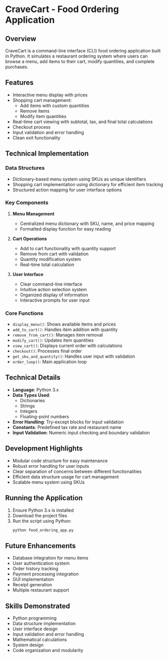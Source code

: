 # CraveCart - Food Ordering Application

## Overview
CraveCart is a command-line interface (CLI) food ordering application built in Python. It simulates a restaurant ordering system where users can browse a menu, add items to their cart, modify quantities, and complete purchases.

## Features
- Interactive menu display with prices
- Shopping cart management:
  - Add items with custom quantities
  - Remove items
  - Modify item quantities
- Real-time cart viewing with subtotal, tax, and final total calculations
- Checkout process
- Input validation and error handling
- Clean exit functionality

## Technical Implementation
### Data Structures
- Dictionary-based menu system using SKUs as unique identifiers
- Shopping cart implementation using dictionary for efficient item tracking
- Structured action mapping for user interface options

### Key Components
1. **Menu Management**
   - Centralized menu dictionary with SKU, name, and price mapping
   - Formatted display function for easy reading

2. **Cart Operations**
   - Add to cart functionality with quantity support
   - Remove from cart with validation
   - Quantity modification system
   - Real-time total calculation

3. **User Interface**
   - Clear command-line interface
   - Intuitive action selection system
   - Organized display of information
   - Interactive prompts for user input

### Core Functions
- `display_menu()`: Shows available items and prices
- `add_to_cart()`: Handles item addition with quantity
- `remove_from_cart()`: Manages item removal
- `modify_cart()`: Updates item quantities
- `view_cart()`: Displays current order with calculations
- `checkout()`: Processes final order
- `get_sku_and_quantity()`: Handles user input with validation
- `order_loop()`: Main application loop

## Technical Details
- **Language**: Python 3.x
- **Data Types Used**: 
  - Dictionaries
  - Strings
  - Integers
  - Floating-point numbers
- **Error Handling**: Try-except blocks for input validation
- **Constants**: Predefined tax rate and restaurant name
- **Input Validation**: Numeric input checking and boundary validation

## Development Highlights
- Modular code structure for easy maintenance
- Robust error handling for user inputs
- Clear separation of concerns between different functionalities
- Efficient data structure usage for cart management
- Scalable menu system using SKUs

## Running the Application
1. Ensure Python 3.x is installed
2. Download the project files
3. Run the script using Python:
   ```bash
   python food_ordering_app.py
   ```

## Future Enhancements
- Database integration for menu items
- User authentication system
- Order history tracking
- Payment processing integration
- GUI implementation
- Receipt generation
- Multiple restaurant support

## Skills Demonstrated
- Python programming
- Data structure implementation
- User interface design
- Input validation and error handling
- Mathematical calculations
- System design
- Code organization and modularity
